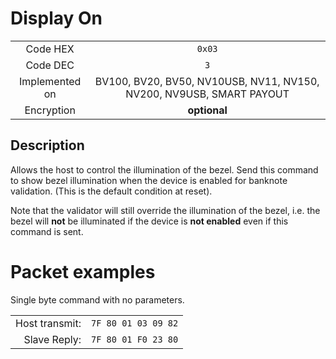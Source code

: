 # Display On

|                   |                       |
|:-----------------:|:---------------------:|
| Code HEX          | `0x03`                |
| Code DEC          | `3`                  |
| Implemented on    | BV100, BV20, BV50, NV10USB, NV11, NV150, NV200, NV9USB, SMART PAYOUT |
| Encryption        | **optional**          |

## Description
Allows the host to control the illumination of the bezel. Send this command to show bezel
illumination when the device is enabled for banknote validation. (This is the default
condition at reset).

Note that the validator will still override the illumination of the bezel,
i.e. the bezel will **not** be illuminated if the device is **not enabled**
even if this command is sent.

# Packet examples

Single byte command with no parameters.

|                |                       |
|---------------:|:----------------------|
| Host transmit: | `7F 80 01 03 09 82` |
| Slave Reply:   | `7F 80 01 F0 23 80` |
